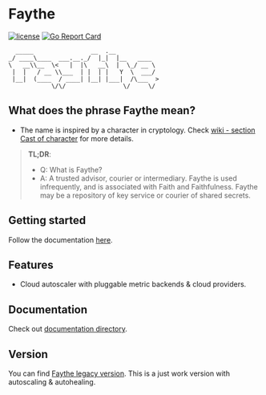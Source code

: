 # Faythe

[![license](https://img.shields.io/badge/license-Apache%20v2.0-blue.svg)](LICENSE) [![Go Report Card](https://goreportcard.com/badge/github.com/ntk148v/faythe)](https://goreportcard.com/report/github.com/ntk148v/faythe)

```
  _____                __  .__            
_/ ____\____  ___.__._/  |_|  |__   ____  
\   __\\__  \<   |  |\   __\  |  \_/ __ \
 |  |   / __ \\___  | |  | |   Y  \  ___/
 |__|  (____  / ____| |__| |___|  /\___  >
            \/\/                \/     \/
```

## What does the phrase Faythe mean?

* The name is inspired by a character in cryptology. Check [wiki - section Cast of character](https://en.wikipedia.org/wiki/Alice_and_Bob) for more details.

> **TL;DR**:
> * Q: What is Faythe?
> * A: A trusted advisor, courier or intermediary. Faythe is used infrequently, and is associated with Faith and Faithfulness. Faythe may be a repository of key service or courier of shared secrets.

## Getting started

Follow the documentation [here](./docs/getting-started.md).

## Features

* Cloud autoscaler with pluggable metric backends & cloud providers.

## Documentation

Check out [documentation directory](./docs).

## Version

You can find [Faythe legacy version](https://github.com/ntk148v/faythe/tree/legacy). This is a just work version with autoscaling & autohealing.
